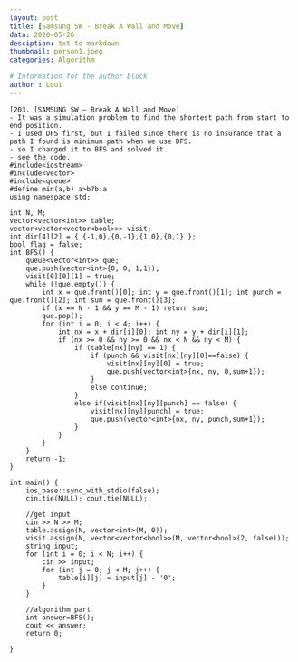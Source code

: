 ```yaml
---
layout: post
title: [Samsung SW - Break A Wall and Move]
data: 2020-05-26
desciption: txt to markdown
thumbnail: person1.jpeg
categories: Algorithm

# Information for the author block
author : Loui
---
```


	﻿[203. [SAMSUNG SW – Break A Wall and Move]
	- It was a simulation problem to find the shortest path from start to end position.
	- I used DFS first, but I failed since there is no insurance that a path I found is minimum path when we use DFS.
	- so I changed it to BFS and solved it.
	- see the code.
	#include<iostream>
	#include<vector>
	#include<queue>
	#define min(a,b) a>b?b:a
	using namespace std;
	
	int N, M;
	vector<vector<int>> table;
	vector<vector<vector<bool>>> visit;
	int dir[4][2] = { {-1,0},{0,-1},{1,0},{0,1} };
	bool flag = false;
	int BFS() {
		queue<vector<int>> que;
		que.push(vector<int>{0, 0, 1,1});
		visit[0][0][1] = true;
		while (!que.empty()) {
			int x = que.front()[0]; int y = que.front()[1]; int punch = que.front()[2]; int sum = que.front()[3];
			if (x == N - 1 && y == M - 1) return sum;
			que.pop();
			for (int i = 0; i < 4; i++) {
				int nx = x + dir[i][0]; int ny = y + dir[i][1];
				if (nx >= 0 && ny >= 0 && nx < N && ny < M) {
					if (table[nx][ny] == 1) {
						if (punch && visit[nx][ny][0]==false) {
							visit[nx][ny][0] = true;
							que.push(vector<int>{nx, ny, 0,sum+1});
						}
						else continue;
					}
					else if(visit[nx][ny][punch] == false) {
						visit[nx][ny][punch] = true;
						que.push(vector<int>{nx, ny, punch,sum+1});
					}
				}
			}
		}
		return -1;
	}
	
	int main() {
		ios_base::sync_with_stdio(false);
		cin.tie(NULL); cout.tie(NULL);
	
		//get input
		cin >> N >> M;
		table.assign(N, vector<int>(M, 0));
		visit.assign(N, vector<vector<bool>>(M, vector<bool>(2, false)));
		string input;
		for (int i = 0; i < N; i++) {
			cin >> input;
			for (int j = 0; j < M; j++) {
				table[i][j] = input[j] - '0';
			}
		}
	
		//algorithm part
		int answer=BFS();
		cout << answer;
		return 0;
	
	}
	
	
